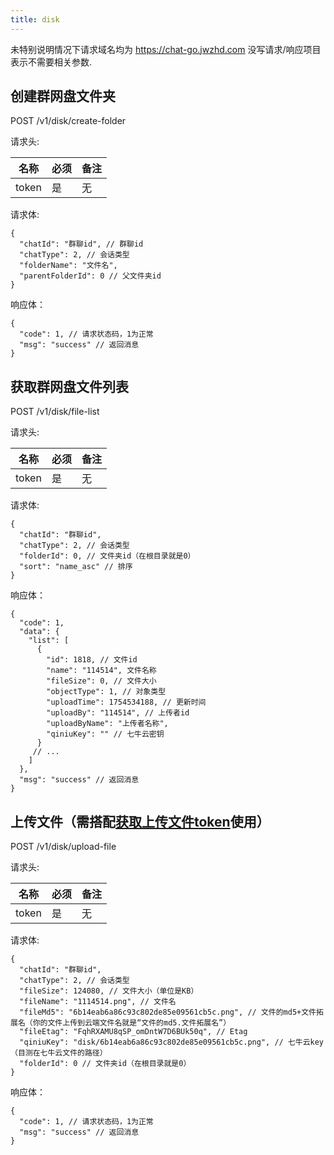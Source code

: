 ```yaml
---
title: disk
---
```


未特别说明情况下请求域名均为 https://chat-go.jwzhd.com
没写请求/响应项目表示不需要相关参数.  

## 创建群网盘文件夹

POST /v1/disk/create-folder

请求头:  

|名称|必须|备注|
|-----|-----|-----|
|token|是|无|

请求体:  
```JSONC
{
  "chatId": "群聊id", // 群聊id
  "chatType": 2, // 会话类型
  "folderName": "文件名",
  "parentFolderId": 0 // 父文件夹id
}
```

响应体：
```JSONC
{
  "code": 1, // 请求状态码，1为正常
  "msg": "success" // 返回消息
}
```

## 获取群网盘文件列表

POST /v1/disk/file-list

请求头:  

|名称|必须|备注|
|-----|-----|-----|
|token|是|无|

请求体:  
```JSONC
{
  "chatId": "群聊id",
  "chatType": 2, // 会话类型
  "folderId": 0, // 文件夹id（在根目录就是0）
  "sort": "name_asc" // 排序
}
```

响应体：
```JSONC
{
  "code": 1,
  "data": {
    "list": [
      {
        "id": 1818, // 文件id
        "name": "114514", 文件名称
        "fileSize": 0, // 文件大小
        "objectType": 1, // 对象类型
        "uploadTime": 1754534188, // 更新时间
        "uploadBy": "114514", // 上传者id
        "uploadByName": "上传者名称",
        "qiniuKey": "" // 七牛云密钥
      }
     // ...
    ]
  },
  "msg": "success" // 返回消息
}
```

## 上传文件（需搭配[获取上传文件token](https://github.com/yh-Tpdev/yhchatAPI/blob/main/src/api/v1/misc.md)使用）

POST /v1/disk/upload-file

请求头:  

|名称|必须|备注|
|-----|-----|-----|
|token|是|无|

请求体:  
```JSONC
{
  "chatId": "群聊id",
  "chatType": 2, // 会话类型
  "fileSize": 124080, // 文件大小（单位是KB）
  "fileName": "1114514.png", // 文件名
  "fileMd5": "6b14eab6a86c93c802de85e09561cb5c.png", // 文件的md5+文件拓展名（你的文件上传到云端文件名就是“文件的md5.文件拓展名”）
  "fileEtag": "FqhRXAMU8qSP_omDntW7D6BUk50q", // Etag
  "qiniuKey": "disk/6b14eab6a86c93c802de85e09561cb5c.png", // 七牛云key（目测在七牛云文件的路径）
  "folderId": 0 // 文件夹id（在根目录就是0）
}
```

响应体：
```JSONC
{
  "code": 1, // 请求状态码，1为正常
  "msg": "success" // 返回消息
}
```
